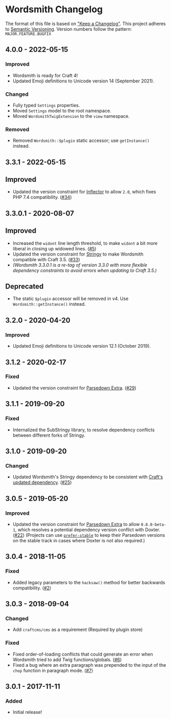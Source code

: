 # Wordsmith Changelog

The format of this file is based on ["Keep a Changelog"](http://keepachangelog.com/). This project adheres to [Semantic Versioning](http://semver.org/). Version numbers follow the pattern: `MAJOR.FEATURE.BUGFIX`


## 4.0.0 - 2022-05-15

### Improved

- Wordsmith is ready for Craft 4!
- Updated Emoji definitions to Unicode version 14 (September 2021).

### Changed

- Fully typed `Settings` properties.
- Moved `Settings` model to the root namespace.
- Moved `WordsmithTwigExtension` to the `view` namespace.

### Removed

- Removed `Wordsmith::$plugin` static accessor; use `getInstance()` instead.


## 3.3.1 - 2022-05-15

## Improved

- Updated the version constraint for [Inflector](https://github.com/ICanBoogie/Inflector) to allow `2.0`, which fixes PHP 7.4 compatibility. ([#34](https://github.com/TopShelfCraft/Wordsmith/issues/34))


## 3.3.0.1 - 2020-08-07

## Improved
 
- Increased the `widont` line length threshold, to make `widont` a bit more liberal in closing up widowed lines. ([#5](https://github.com/TopShelfCraft/Wordsmith/issues/5))
- Updated the version constraint for [Stringy](https://github.com/voku/Stringy) to make Wordsmith compatible with Craft 3.5. ([#33](https://github.com/TopShelfCraft/Wordsmith/issues/33))
- _(Wordsmith 3.3.0.1 is a re-tag of version 3.3.0 with more flexible dependency constraints to avoid errors when updating to Craft 3.5.)_

## Deprecated

- The static `$plugin` accessor will be removed in v4. Use `Wordsmith::getInstance()` instead.


## 3.2.0 - 2020-04-20

### Improved

- Updated Emoji definitions to Unicode version 12.1 (October 2019).


## 3.1.2 - 2020-02-17

### Fixed

- Updated the version constraint for [Parsedown Extra](https://github.com/erusev/parsedown-extra). ([#29](https://github.com/TopShelfCraft/Wordsmith/issues/29))


## 3.1.1 - 2019-09-20

### Fixed

- Internalized the SubStringy library, to resolve dependency conflicts between different forks of Stringy.


## 3.1.0 - 2019-09-20

### Changed

- Updated Wordsmith's Stringy dependency to be consistent with [Craft's updated dependency](https://github.com/craftcms/cms/issues/4753). ([#25](https://github.com/TopShelfCraft/Wordsmith/issues/25)) 


## 3.0.5 - 2019-05-20

### Improved

- Updated the version constraint for [Parsedown Extra](https://github.com/erusev/parsedown-extra) to allow `0.8.0-beta-1`, which resolves a potential dependency version conflict with Doxter. ([#22](https://github.com/TopShelfCraft/Wordsmith/issues/22)) (Projects can use [`prefer-stable`](https://getcomposer.org/doc/04-schema.md#prefer-stable) to keep their Parsedown versions on the stable track in cases where Doxter is not also required.) 


## 3.0.4 - 2018-11-05

### Fixed

- Added legacy parameters to the `hacksaw()` method for better backwards compatibility. ([#2](https://github.com/TopShelfCraft/Wordsmith/issues/2))


## 3.0.3 - 2018-09-04

### Changed

- Add `craftcms/cms` as a requirement (Required by plugin store)

### Fixed

- Fixed order-of-loading conflicts that could generate an error when Wordsmith tried to add Twig functions/globals. ([#6](https://github.com/TopShelfCraft/Wordsmith/issues/6))
- Fixed a bug where an extra paragraph was prepended to the input of the `chop` function in paragraph mode. ([#7](https://github.com/TopShelfCraft/Wordsmith/issues/7))


## 3.0.1 - 2017-11-11

### Added

- Initial release!

